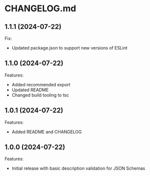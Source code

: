 # CHANGELOG.md

## 1.1.1 (2024-07-22)

Fix:

  - Updated package.json to support new versions of ESLint

## 1.1.0 (2024-07-22)

Features:

  - Added recommended export
  - Updated README
  - Changed build tooling to tsc

## 1.0.1 (2024-07-22)

Features:

  - Added README and CHANGELOG

## 1.0.0 (2024-07-22)

Features:

  - Initial release with basic description validation for JSON Schemas
